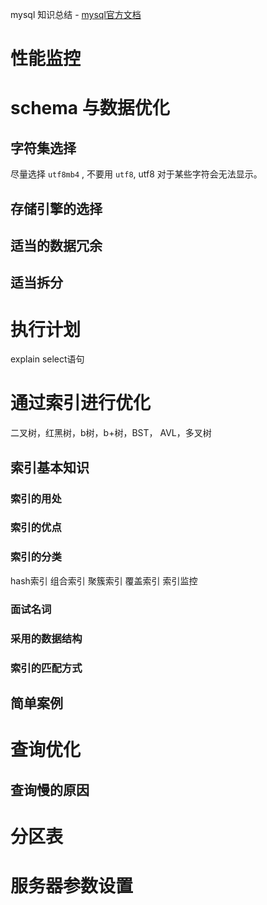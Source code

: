 mysql 知识总结
    - [mysql官方文档](https://dev.mysql.com/doc/refman/5.7/en/)

# 性能监控

# schema 与数据优化

## 字符集选择

尽量选择 `utf8mb4` , 不要用 `utf8`, utf8 对于某些字符会无法显示。

## 存储引擎的选择

## 适当的数据冗余

## 适当拆分

# 执行计划

explain select语句

# 通过索引进行优化

二叉树，红黑树，b树，b+树，BST， AVL，多叉树

## 索引基本知识

### 索引的用处

### 索引的优点

### 索引的分类

hash索引
组合索引
聚簇索引
覆盖索引
索引监控

### 面试名词

### 采用的数据结构

### 索引的匹配方式

## 简单案例

# 查询优化

## 查询慢的原因


# 分区表


# 服务器参数设置


